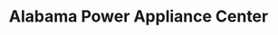 ---
title: "Alabama Power Appliance Center"
url: /mobile/alabama-power-appliance-center/
shop: Haushaltsgeräte
---